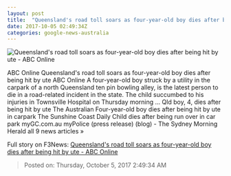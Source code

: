 ```yaml
---
layout: post
title:  "Queensland's road toll soars as four-year-old boy dies after being hit by ute - ABC Online"
date: 2017-10-05 02:49:34Z
categories: google-news-australia
---
```


![Queensland's road toll soars as four-year-old boy dies after being hit by ute - ABC Online](http://www.abc.net.au/news/image/4440188-1x1-700x700.jpg)

ABC Online Queensland's road toll soars as four-year-old boy dies after being hit by ute ABC Online A four-year-old boy struck by a utility in the carpark of a north Queensland ten pin bowling alley, is the latest person to die in a road-related incident in the state. The child succumbed to his injuries in Townsville Hospital on Thursday morning ... Qld boy, 4, dies after being hit by ute The Australian Four-year-old boy dies after being hit by ute in carpark The Sunshine Coast Daily Child dies after being run over in car park myGC.com.au myPolice (press release) (blog) - The Sydney Morning Herald all 9 news articles »


Full story on F3News: [Queensland's road toll soars as four-year-old boy dies after being hit by ute - ABC Online](http://www.f3nws.com/n/HKQzgD)

> Posted on: Thursday, October 5, 2017 2:49:34 AM
